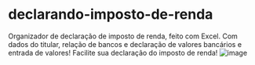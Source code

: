 # declarando-imposto-de-renda
Organizador de declaração de imposto de renda, feito com Excel. Com dados do titular, relação de bancos e declaração de valores bancários e entrada de valores! Facilite sua declaração do imposto de renda!
![image](https://github.com/user-attachments/assets/787ffed8-1bed-46c3-8e59-d2724fb89d5d)

